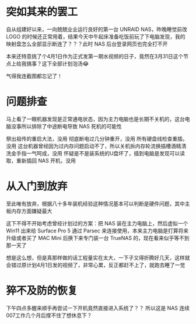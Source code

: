 <!-- ##{"timestamp":1680252720}## -->

# 突如其来的罢工
自从组建好以来，一向兢兢业业运行良好的第一台 UNRAID NAS，昨晚睡觉前改 LOGO 的时候还正常用着，结果今天中午起床准备吃饭前玩了下电脑发现，我的映射盘怎么全部显示断连了？？？此时 NAS 后台登录网页也完全打不开

本来还特意挑了个4月1日作为正式发第一期水视频的日子，竟然在3月31日这个节点上给我搞事？这下全部计划泡汤😂

气得我连截图都忘记了！

# 问题排查
马上看了一眼机器发现是正常通电状态，因为主力电脑也是长期不关机的，这台电脑没事所以排除了中途断电导致 NAS 死机的可能性

祭出祖传的重启大法，没用
彻底断电过几分钟重开，没用
所有硬盘线检查重插，没用
这台机器曾经因为过内存问题启动不了，所以关机拆内存轮流换插槽酒精清洗金手指一气呵成，没用
怀疑是不是装系统的U盘坏了，插到电脑是发现可以读取，重新插回 NAS 开机，没用

# 从入门到放弃
至此唯有放弃，根据八十多年装机经验这种情况基本可以判断是硬件问题，其中主板内存方面嫌疑最大

这下不得不开始考虑曾经计划过的方案：把 NAS 装在主力电脑上，然后虚拟一个 Win11 出来给 Surface Pro 5 通过 Parsec 来连接使用，本来主力电脑是打算将来升级或者买了 MAC Mini 后换下来专门装一台 TrueNAS 的，现在看来似乎等不到那一天了

想是这么想，但是真那样做的话工程量实在太大，一下子又得折腾好几天，这样就会错过原计划4月1日发的视频了，非常心累，反正都赶不上了，就跑去睡了一觉

# 猝不及防的恢复
下午四点多醒来顺手再尝试一下开机竟然直接进入系统了？？
所以这是 NAS 连续007工作几个月后撑不住了想休息下？